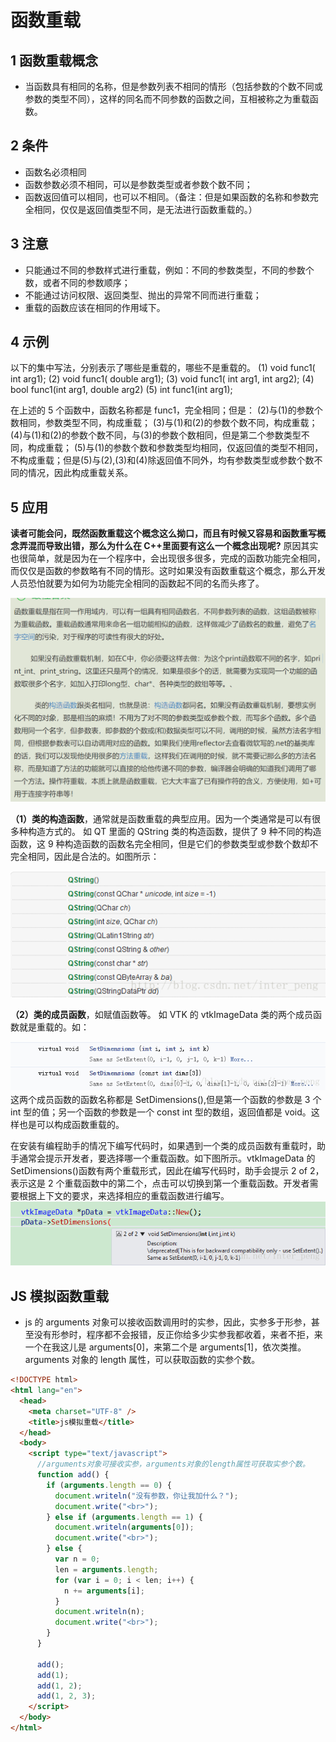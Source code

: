 # 函数重载

## 1 函数重载概念

- 当函数具有相同的名称，但是参数列表不相同的情形（包括参数的个数不同或参数的类型不同），这样的同名而不同参数的函数之间，互相被称之为重载函数。

## 2 条件

- 函数名必须相同
- 函数参数必须不相同，可以是参数类型或者参数个数不同；
- 函数返回值可以相同，也可以不相同。（备注：但是如果函数的名称和参数完全相同，仅仅是返回值类型不同，是无法进行函数重载的。）

## 3 注意

- 只能通过不同的参数样式进行重载，例如：不同的参数类型，不同的参数个数，或者不同的参数顺序；
- 不能通过访问权限、返回类型、抛出的异常不同而进行重载；
- 重载的函数应该在相同的作用域下。

## 4 示例

以下的集中写法，分别表示了哪些是重载的，哪些不是重载的。
(1) void func1( int arg1);
(2) void func1( double arg1);
(3) void func1( int arg1, int arg2);
(4) bool func1(int arg1, double arg2)
(5) int func1(int arg1);

在上述的 5 个函数中，函数名称都是 func1，完全相同；但是：
(2)与(1)的参数个数相同，参数类型不同，构成重载；
(3)与(1)和(2)的参数个数不同，构成重载；
(4)与(1)和(2)的参数个数不同，与(3)的参数个数相同，但是第二个参数类型不同，构成重载；
(5)与(1)的参数个数和参数类型均相同，仅返回值的类型不相同，不构成重载；但是(5)与(2),(3)和(4)除返回值不同外，均有参数类型或参数个数不同的情况，因此构成重载关系。

## 5 应用

**读者可能会问，既然函数重载这个概念这么拗口，而且有时候又容易和函数重写概念弄混而导致出错，那么为什么在 C++里面要有这么一个概念出现呢?**
原因其实也很简单，就是因为在一个程序中，会出现很多很多，完成的函数功能完全相同，而仅仅是函数的参数略有不同的情形。这时如果没有函数重载这个概念，那么开发人员恐怕就要为如何为功能完全相同的函数起不同的名而头疼了。

![alt 函数重载](./assets/other1.png)

**（1）类的构造函数**，通常就是函数重载的典型应用。因为一个类通常是可以有很多种构造方式的。
如 QT 里面的 QString 类的构造函数，提供了 9 种不同的构造函数，这 9 种构造函数的函数名完全相同，但是它们的参数类型或参数个数却不完全相同，因此是合法的。如图所示：

![alt 类的构造函数](./assets/other2.png)

**（2）类的成员函数**，如赋值函数等。
如 VTK 的 vtkImageData 类的两个成员函数就是重载的。如：

![alt 类的成员函数](./assets/other3.png)
这两个成员函数的函数名称都是 SetDimensions(),但是第一个函数的参数是 3 个 int 型的值；另一个函数的参数是一个 const int 型的数组，返回值都是 void。这样也是可以构成函数重载的。

在安装有编程助手的情况下编写代码时，如果遇到一个类的成员函数有重载时，助手通常会提示开发者，要选择哪一个重载函数。如下图所示。vtkImageData 的 SetDimensions()函数有两个重载形式，因此在编写代码时，助手会提示 2 of 2，表示这是 2 个重载函数中的第二个，点击可以切换到第一个重载函数。开发者需要根据上下文的要求，来选择相应的重载函数进行编写。
![alt 函数重载](./assets/other4.png)

## JS 模拟函数重载

- js 的 arguments 对象可以接收函数调用时的实参，因此，实参多于形参，甚至没有形参时，程序都不会报错，反正你给多少实参我都收着，来者不拒，来一个在我这儿是 arguments[0]，来第二个是 arguments[1]，依次类推。arguments 对象的 length 属性，可以获取函数的实参个数。

```html
<!DOCTYPE html>
<html lang="en">
  <head>
    <meta charset="UTF-8" />
    <title>js模拟重载</title>
  </head>
  <body>
    <script type="text/javascript">
      //arguments对象可接收实参，arguments对象的length属性可获取实参个数。
      function add() {
        if (arguments.length == 0) {
          document.writeln("没有参数，你让我加什么？");
          document.write("<br>");
        } else if (arguments.length == 1) {
          document.writeln(arguments[0]);
          document.write("<br>");
        } else {
          var n = 0;
          len = arguments.length;
          for (var i = 0; i < len; i++) {
            n += arguments[i];
          }
          document.writeln(n);
          document.write("<br>");
        }
      }

      add();
      add(1);
      add(1, 2);
      add(1, 2, 3);
    </script>
  </body>
</html>
```
